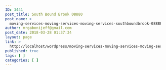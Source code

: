 ```yaml
---
ID: 3441
post_title: South Bound Brook 08880
post_name: >
  moving-services-moving-services-moving-services-southboundbrook-08880
author: mrgabonijeff@gmail.com
post_date: 2018-03-28 01:37:34
layout: page
link: >
  http://localhost/wordpress/moving-services-moving-services-moving-services-southboundbrook-08880/
published: true
tags: [ ]
categories: [ ]
---
```

